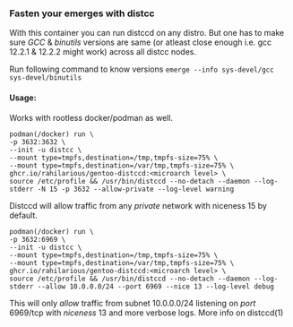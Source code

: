 ### Fasten your emerges with distcc

With this container you can run distccd on any distro. But one has to make sure *GCC* & *binutils* versions are same (or atleast close enough i.e. gcc 12.2.1 & 12.2.2 might work) across all distcc nodes.

Run following command to know versions `emerge --info sys-devel/gcc sys-devel/binutils`

#### Usage:
Works with rootless docker/podman as well. 

```
podman(/docker) run \
-p 3632:3632 \
--init -u distcc \
--mount type=tmpfs,destination=/tmp,tmpfs-size=75% \
--mount type=tmpfs,destination=/var/tmp,tmpfs-size=75% \
ghcr.io/rahilarious/gentoo-distccd:<microarch level> \
source /etc/profile && /usr/bin/distccd --no-detach --daemon --log-stderr -N 15 -p 3632 --allow-private --log-level warning
```

Distccd will allow traffic from any _private_ network with niceness 15 by default.

```
podman(/docker) run \
-p 3632:6969 \
--init -u distcc \
--mount type=tmpfs,destination=/tmp,tmpfs-size=75% \
--mount type=tmpfs,destination=/var/tmp,tmpfs-size=75% \
ghcr.io/rahilarious/gentoo-distccd:<microarch level> \
source /etc/profile && /usr/bin/distccd --no-detach --daemon --log-stderr --allow 10.0.0.0/24 --port 6969 --nice 13 --log-level debug
```

This will only _allow_ traffic from subnet 10.0.0.0/24 listening on _port_ 6969/tcp with _niceness_ 13 and more verbose logs. More info on distccd(1)

